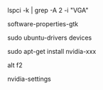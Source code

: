 lspci -k | grep -A 2 -i "VGA"

software-properties-gtk

sudo ubuntu-drivers devices

sudo apt-get install nvidia-xxx

alt f2

nvidia-settings
